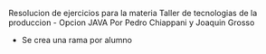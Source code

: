 Resolucion de ejercicios para la materia 
Taller de tecnologias de la produccion - Opcion JAVA
Por Pedro Chiappani y Joaquin Grosso

- Se crea una rama por alumno
